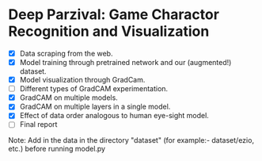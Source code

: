# Deep Parzival: Game Charactor Recognition and Visualization

- [x] Data scraping from the web.
- [x] Model training through pretrained network and our (augmented!) dataset.
- [x] Model visualization through GradCam.
- [ ] Different types of GradCAM experimentation.
- [x] GradCAM on multiple models.
- [x] GradCAM on multiple layers in a single model.
- [x] Effect of data order analogous to human eye-sight model.
- [ ] Final report

Note: Add in the data in the directory "dataset" (for example:- dataset/ezio, etc.) before running model.py
